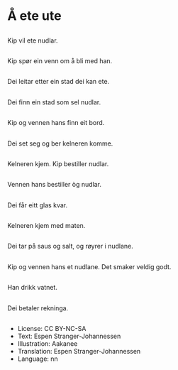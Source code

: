 # Å ete ute

##
Kip vil ete nudlar.

##
Kip spør ein venn om å bli med han.

##
Dei leitar etter ein stad dei kan ete.

##
Dei finn ein stad som sel nudlar.

##
Kip og vennen hans finn eit bord.

##
Dei set seg og ber kelneren komme.

##
Kelneren kjem. Kip bestiller nudlar.

##
Vennen hans bestiller òg nudlar.

##
Dei får eitt glas kvar.

##
Kelneren kjem med maten.

##
Dei tar på saus og salt, og røyrer i nudlane.

##
Kip og vennen hans et nudlane. Det smaker veldig godt.

##
Han drikk vatnet.

##
Dei betaler rekninga.

##
* License: CC BY-NC-SA
* Text: Espen Stranger-Johannessen
* Illustration: Aakanee
* Translation: Espen Stranger-Johannessen
* Language: nn

